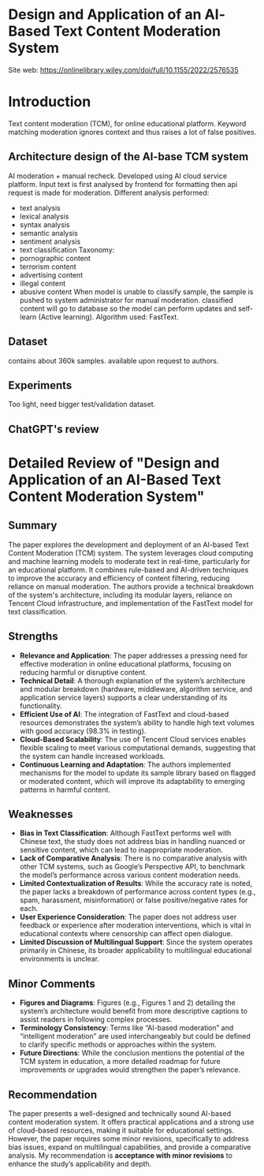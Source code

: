# Design and Application of an AI‐Based Text Content Moderation System
Site web: https://onlinelibrary.wiley.com/doi/full/10.1155/2022/2576535

# Introduction
Text content moderation (TCM), for online educational platform. Keyword matching moderation ignores context and thus raises a lot of false positives.

## Architecture design of the AI-base TCM system
AI moderation + manual recheck. Developed using AI cloud service platform.
Input text is first analysed by frontend for formatting then api request is made for moderation.
Different analysis performed: 
- text analysis
- lexical analysis
- syntax analysis
- semantic analysis
- sentiment analysis
- text classification
Taxonomy: 
 - pornographic content
 - terrorism content
 - advertising content
 - illegal content
 - abusive content
When model is unable to classify sample, the sample is pushed to system administrator for manual moderation. 
classified content will go to database so the model can perform updates and self-learn (Active learning).
Algorithm used: FastText.

## Dataset 
contains about 360k samples. available upon request to authors.

## Experiments 
Too light, need bigger test/validation dataset.

## ChatGPT's review
# Detailed Review of "Design and Application of an AI-Based Text Content Moderation System"

## Summary
The paper explores the development and deployment of an AI-based Text Content Moderation (TCM) system. The system leverages cloud computing and machine learning models to moderate text in real-time, particularly for an educational platform. It combines rule-based and AI-driven techniques to improve the accuracy and efficiency of content filtering, reducing reliance on manual moderation. The authors provide a technical breakdown of the system's architecture, including its modular layers, reliance on Tencent Cloud infrastructure, and implementation of the FastText model for text classification.

## Strengths
- **Relevance and Application**: The paper addresses a pressing need for effective moderation in online educational platforms, focusing on reducing harmful or disruptive content.
- **Technical Detail**: A thorough explanation of the system’s architecture and modular breakdown (hardware, middleware, algorithm service, and application service layers) supports a clear understanding of its functionality.
- **Efficient Use of AI**: The integration of FastText and cloud-based resources demonstrates the system’s ability to handle high text volumes with good accuracy (98.3% in testing).
- **Cloud-Based Scalability**: The use of Tencent Cloud services enables flexible scaling to meet various computational demands, suggesting that the system can handle increased workloads.
- **Continuous Learning and Adaptation**: The authors implemented mechanisms for the model to update its sample library based on flagged or moderated content, which will improve its adaptability to emerging patterns in harmful content.

## Weaknesses
- **Bias in Text Classification**: Although FastText performs well with Chinese text, the study does not address bias in handling nuanced or sensitive content, which can lead to inappropriate moderation.
- **Lack of Comparative Analysis**: There is no comparative analysis with other TCM systems, such as Google’s Perspective API, to benchmark the model’s performance across various content moderation needs.
- **Limited Contextualization of Results**: While the accuracy rate is noted, the paper lacks a breakdown of performance across content types (e.g., spam, harassment, misinformation) or false positive/negative rates for each.
- **User Experience Consideration**: The paper does not address user feedback or experience after moderation interventions, which is vital in educational contexts where censorship can affect open dialogue.
- **Limited Discussion of Multilingual Support**: Since the system operates primarily in Chinese, its broader applicability to multilingual educational environments is unclear.

## Minor Comments
- **Figures and Diagrams**: Figures (e.g., Figures 1 and 2) detailing the system’s architecture would benefit from more descriptive captions to assist readers in following complex processes.
- **Terminology Consistency**: Terms like “AI-based moderation” and “intelligent moderation” are used interchangeably but could be defined to clarify specific methods or approaches within the system.
- **Future Directions**: While the conclusion mentions the potential of the TCM system in education, a more detailed roadmap for future improvements or upgrades would strengthen the paper’s relevance.

## Recommendation
The paper presents a well-designed and technically sound AI-based content moderation system. It offers practical applications and a strong use of cloud-based resources, making it suitable for educational settings. However, the paper requires some minor revisions, specifically to address bias issues, expand on multilingual capabilities, and provide a comparative analysis. My recommendation is **acceptance with minor revisions** to enhance the study’s applicability and depth.